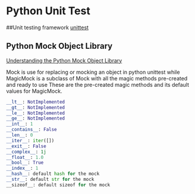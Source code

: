 # Python Unit Test
##Unit testing framework
[unittest](https://docs.python.org/3/library/unittest.html)

## Python Mock Object Library
[Understanding the Python Mock Object Library](https://realpython.com/python-mock-library/)

Mock is use for replacing or mocking an object in python unittest while MagicMock is a subclass of Mock with all the magic methods pre-created and ready to use
These are the pre-created magic methods and its default values for MagicMock.
```python
__lt__: NotImplemented
__gt__: NotImplemented
__le__: NotImplemented
__ge__: NotImplemented
__int__: 1
__contains__: False
__len__: 0
__iter__: iter([])
__exit__: False
__complex__: 1j
__float__: 1.0
__bool__: True
__index__: 1
__hash__: default hash for the mock
__str__: default str for the mock
__sizeof__: default sizeof for the mock
```